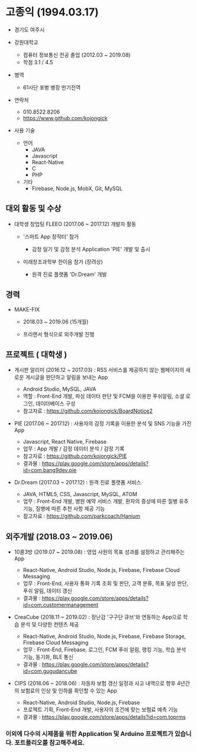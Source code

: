 # 고종익 (1994.03.17)

- 경기도 여주시
- 강원대학교
  - 컴퓨터 정보통신 전공 졸업 (2012.03 ~ 2019.08)
  - 학점 3.1 / 4.5
 
- 병역
  - 61사단 포병 병장 만기전역
   
- 연락처
  - 010.8522.8206
  - https://www.github.com/kojongick
  
- 사용 기술
  - 언어
    - JAVA
    - Javascript
    - React-Native
    - C
    - PHP
  - 기타
    - Firebase, Node.js, MobX, Git, MySQL
    
## 대외 활동 및 수상
  - 대학생 창업팅 FLEEO (2017.06 ~ 2017.12) 개발자 활동
    - '스마트 App 창작터' 참가
      - 감정 일기 및 감정 분석 Application 'PIE' 개발 및 출시


    - 미래창조과학부 한이음 참가 (장려상)
      - 원격 진료 플랫폼 'Dr.Dream' 개발

## 경력
  - MAKE-FIX
    - 2018.03 ~ 2019.06 (15개월)


    - 프리랜서 형식으로 외주개발 진행
    
## 프로젝트 ( 대학생 )
  - 게시판 알리미 (2016.12 ~ 2017.03) : RSS 서비스를 제공하지 않는 웹페이지의 새로운 게시글을 판단하고 알림을 보내는 App
    - Android Studio, MySQL, JAVA
    - 역할 : Front-End 개발, 파싱 데이터 판단 및 FCM을 이용한 푸쉬알림, 소셜 로그인, 데이터베이스 구성
    - 참고자료 : https://github.com/kojongick/BoardNotice2

    
  - PIE (2017.06 ~ 2017.12) : 사용자의 감정 기록을 이용한 분석 및 SNS 기능을 가진 App
    - Javascript, React Native, Firebase
    - 업무 : App 개발 / 감정 데이터 분석 / 감정 기록
    - 참고자료 : https://github.com/kojongick/PIE
    - 결과물 : https://play.google.com/store/apps/details?id=com.bang9dev.pie


  - Dr.Dream (2017.03 ~ 2017.12) : 원격 진료 플랫폼 서비스
    - JAVA, HTML5, CSS, Javascript, MySQL, ATOM
    - 업무 : Front-End 개발, 병원 예약 서비스 개발, 환자의 증상에 따른 질병 유추 기능, 질병에 따른 추천 사항 제공 기능
    - 참고자료 : https://github.com/parkcoach/Hanium
    
## 외주개발 (2018.03 ~ 2019.06)
  - 10콜3방 (2019.07 ~ 2019.08) : 영업 사원의 목표 성과를 설정하고 관리해주는 App
    - React-Native, Android Studio, Node.js, Firebase, Firebase Cloud Messaging 
    - 업무 : Front-End, 사용자 통화 기록 조회 및 판단, 고객 분류, 목표 달성 판단, 푸쉬 알림, 데이터 갱신
    - 결과물 : https://play.google.com/store/apps/details?id=com.customermanagement


  - CreaCube (2018.11 ~ 2019.02) : 장난감 '구구단 큐브'와 연동하는 App으로 학습 분석 및 다양한 컨텐츠 제공
    - React-Native, Android Studio, Node.js, Firebase, Firebase Storage, Firebase Cloud Messaging 
    - 업무 : Front-End, Firebase, 로그인, FCM 푸쉬 알림, 랭킹 기능, 학습 분석 기능, 동기화, BLE 통신 
    - 결과물 : https://play.google.com/store/apps/details?id=com.gugudancube


  - CIPS (2018.06 ~ 2018.06) : 자동차 보험 갱신 일정과 사고 내역으로 향후 4년간의 보험료의 인상 및 인하를 확인할 수 있는 App
    - React-Native, Android Studio, Node.js, Firebase
    - 프로젝트 기획, Front-End 개발, 사용자의 조건에 맞는 보험료 예측 기능
    - 결과물 : https://play.google.com/store/apps/details?id=com.toprms





### 이외에 다수의 시제품을 위한 Application 및 Arduino 프로젝트가 있습니다. 포트폴리오를 참고해주세요.
